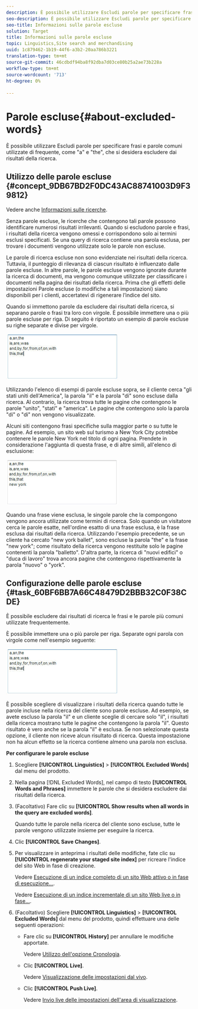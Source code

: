 ```yaml
---
description: È possibile utilizzare Escludi parole per specificare frasi e parole comuni utilizzate di frequente, come "a" e "the", che si desidera escludere dai risultati della ricerca.
seo-description: È possibile utilizzare Escludi parole per specificare frasi e parole comuni utilizzate di frequente, come "a" e "the", che si desidera escludere dai risultati della ricerca.
seo-title: Informazioni sulle parole escluse
solution: Target
title: Informazioni sulle parole escluse
topic: Linguistics,Site search and merchandising
uuid: 1c879462-1b19-44f6-a3b2-20aa786b3221
translation-type: tm+mt
source-git-commit: 46cdbdf94ba8f92dba7d03ce80b25a2ae73b228a
workflow-type: tm+mt
source-wordcount: '713'
ht-degree: 0%

---
```



# Parole escluse{#about-excluded-words}

È possibile utilizzare Escludi parole per specificare frasi e parole comuni utilizzate di frequente, come &quot;a&quot; e &quot;the&quot;, che si desidera escludere dai risultati della ricerca.

## Utilizzo delle parole escluse {#concept_9DB67BD2F0DC43AC88741003D9F39812}

Vedere anche [Informazioni sulle ricerche](../c-about-settings-menu/c-about-searching-menu.md#concept_207105CF26B1448F8A3D223787C56AB8).

Senza parole escluse, le ricerche che contengono tali parole possono identificare numerosi risultati irrilevanti. Quando si escludono parole e frasi, i risultati della ricerca vengono omessi e corrispondono solo ai termini esclusi specificati. Se una query di ricerca contiene una parola esclusa, per trovare i documenti vengono utilizzate solo le parole non escluse.

Le parole di ricerca escluse non sono evidenziate nei risultati della ricerca. Tuttavia, il punteggio di rilevanza di ciascun risultato è influenzato dalle parole escluse. In altre parole, le parole escluse vengono ignorate durante la ricerca di documenti, ma vengono comunque utilizzate per classificare i documenti nella pagina dei risultati della ricerca. Prima che gli effetti delle impostazioni Parole escluse (o modifiche a tali impostazioni) siano disponibili per i clienti, accertatevi di rigenerare l’indice del sito.

Quando si immettono parole da escludere dai risultati della ricerca, si separano parole o frasi tra loro con virgole. È possibile immettere una o più parole escluse per riga. Di seguito è riportato un esempio di parole escluse su righe separate e divise per virgole.

![](assets/excluded_words_1.jpg)

Utilizzando l&#39;elenco di esempi di parole escluse sopra, se il cliente cerca &quot;gli stati uniti dell&#39;America&quot;, la parola &quot;il&quot; e la parola &quot;di&quot; sono escluse dalla ricerca. Al contrario, la ricerca trova tutte le pagine che contengono le parole &quot;unito&quot;, &quot;stati&quot; e &quot;america&quot;. Le pagine che contengono solo la parola &quot;di&quot; o &quot;di&quot; non vengono visualizzate.

Alcuni siti contengono frasi specifiche sulla maggior parte o su tutte le pagine. Ad esempio, un sito web sul turismo a New York City potrebbe contenere le parole New York nel titolo di ogni pagina. Prendete in considerazione l&#39;aggiunta di questa frase, e di altre simili, all&#39;elenco di esclusione:

![](assets/excluded_words_2.jpg)

Quando una frase viene esclusa, le singole parole che la compongono vengono ancora utilizzate come termini di ricerca. Solo quando un visitatore cerca le parole esatte, nell&#39;ordine esatto di una frase esclusa, è la frase esclusa dai risultati della ricerca. Utilizzando l&#39;esempio precedente, se un cliente ha cercato &quot;new york ballet&quot;, sono escluse la parola &quot;the&quot; e la frase &quot;new york&quot;; come risultato della ricerca vengono restituite solo le pagine contenenti la parola &quot;balletto&quot;. D&#39;altra parte, la ricerca di &quot;nuovi edifici&quot; o &quot;duca di lavoro&quot; trova ancora pagine che contengono rispettivamente la parola &quot;nuovo&quot; o &quot;york&quot;.

## Configurazione delle parole escluse {#task_60BF6BB7A66C48479D2BBB32C0F38CDE}

È possibile escludere dai risultati di ricerca le frasi e le parole più comuni utilizzate frequentemente.

È possibile immettere una o più parole per riga. Separate ogni parola con virgole come nell&#39;esempio seguente:

![](assets/excluded_words_1.jpg)

È possibile scegliere di visualizzare i risultati della ricerca quando tutte le parole incluse nella ricerca del cliente sono parole escluse. Ad esempio, se avete escluso la parola &quot;il&quot; e un cliente sceglie di cercare solo &quot;il&quot;, i risultati della ricerca mostrano tutte le pagine che contengono la parola &quot;il&quot;. Questo risultato è vero anche se la parola &quot;il&quot; è esclusa. Se non selezionate questa opzione, il cliente non riceve alcun risultato di ricerca. Questa impostazione non ha alcun effetto se la ricerca contiene almeno una parola non esclusa.

**Per configurare le parole escluse**

1. Scegliere **[!UICONTROL Linguistics]** > **[!UICONTROL Excluded Words]** dal menu del prodotto.
1. Nella pagina [!DNL Excluded Words], nel campo di testo **[!UICONTROL Words and Phrases]** immettere le parole che si desidera escludere dai risultati della ricerca.
1. (Facoltativo) Fare clic su **[!UICONTROL Show results when all words in the query are excluded words]**.

   Quando tutte le parole nella ricerca del cliente sono escluse, tutte le parole vengono utilizzate insieme per eseguire la ricerca.
1. Clic **[!UICONTROL Save Changes]**.
1. Per visualizzare in anteprima i risultati delle modifiche, fate clic su **[!UICONTROL regenerate your staged site index]** per ricreare l&#39;indice del sito Web in fase di creazione.

   Vedere [Esecuzione di un indice completo di un sito Web attivo o in fase di esecuzione...](../c-about-index-menu/c-about-full-index.md#task_F7FE04D8A1654A7787FCCA31B45EB42D).

   Vedere [Esecuzione di un indice incrementale di un sito Web live o in fase...](../c-about-index-menu/c-about-incremental-index.md#task_9BFB6157F3884B2FAECB7E0E9CA318CB).
1. (Facoltativo) Scegliere **[!UICONTROL Linguistics]** > **[!UICONTROL Excluded Words]** dal menu del prodotto, quindi effettuare una delle seguenti operazioni:

   * Fare clic su **[!UICONTROL History]** per annullare le modifiche apportate.

      Vedere [Utilizzo dell&#39;opzione Cronologia](../t-using-the-history-option.md#task_70DD3F87A67242BBBD2CB27156F43002).

   * Clic **[!UICONTROL Live]**.

      Vedere [Visualizzazione delle impostazioni dal vivo](../c-about-staging.md#task_401A0EBDB5DB4D4CA933CBA7BECDC10F).

   * Clic **[!UICONTROL Push Live]**.

      Vedere [Invio live delle impostazioni dell&#39;area di visualizzazione](../c-about-staging.md#task_44306783B4C0408AAA58B471DAF2D9A4).

